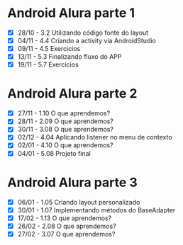# Android Alura parte 1


- [x] 28/10 - 3.2 Utilizando código fonte do layout
- [x] 04/11 - 4.4 Criando a activity via AndroidStudio
- [x] 09/11 - 4.5 Exercicios
- [x] 13/11 - 5.3 Finalizando fluxo do APP
- [x] 19/11 - 5.7 Exercicios

# Android Alura parte 2

- [x] 27/11 - 1.10   O que aprendemos?
- [x] 28/11 - 2.09   O que aprendemos?
- [x] 30/11 - 3.08   O que aprendemos?
- [x] 02/12 - 4.04   Aplicando listener no menu de contexto
- [x] 02/01 - 4.10   O que aprendemos?
- [x] 04/01 - 5.08   Projeto final

# Android Alura parte 3

- [x] 06/01 - 1.05   Criando layout personalizado
- [x] 30/01 - 1.07   Implementando métodos do BaseAdapter
- [x] 17/02 - 1.13   O que aprendemos?
- [x] 26/02 - 2.08   O que aprendemos?
- [x] 27/02 - 3.07   O que aprendemos?